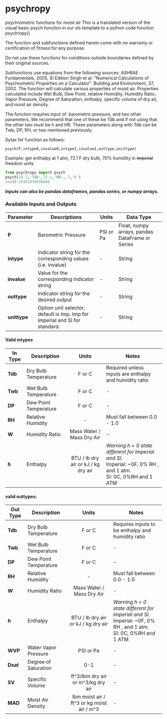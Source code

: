 # psychropy
psychrometric functions for moist air
This is a translated version of the visual basic psych function in our xls template to a python code function psychropy()

The function and subfunctions defined herein come with no warranty or certification of fitness for any purpose.

Do not use these functions for conditions outside boundaries defined by their original sources.  

Subfunctions use equations from the following sources: ASHRAE Fundamentals, 2005, SI Edition Singh et al. "Numerical Calculations of Psychrometric Properties on a Calculator". Building and Environment, 37, 2002. The function will calculate various properties of moist air. Properties calculated include Wet Bulb, Dew Point, relative Humidity, Humidity Ratio, Vapor Pressure, Degree of Saturation, enthalpy, specific volume of dry air, and moist air density.

The function requires input of: barometric pressure, and two other parameters, We recommend that one of these be Tdb and if not using that the other two must be h and HR.  These parameters along with Tdb can be Twb, DP, RH, or two mentioned previously.  

Sytax for function as follows:  

    psych(P,intype0,invalue0,intype1,invalue1,outtype,unittype)  
 
 Example:
 get enthalpy at 1 atm, 72.1 F dry bulb, 70% humidity in ~~imperial~~ freedom units
```python
from psychropy import psych
psych(14.7,'Tdb',72.1,'RH',.7,'h')
>>>30.19351939930006
```

**_Inputs can also be pandas dataframes, pandas series, or numpy arrays._**
 
 ### Available Inputs and Outputs
 | Parameter | Descriptions | Units| Data Type|
 |---------|--------------|------|----------|
 |**P** | Barometric Pressure | PSI or Pa| Float, numpy arrays, pandas DataFrame or Series |
 |**intype**| Indicator string for the corresponding values (i.e. invalue)| - | String|
 |**invalue**| Value for the corresponding indicator string | - | String|
 |**outtype**| Indicator string for the desired output| - | String|
 |**unittype**| Option unit selector, default is Imp. Imp for imperial and SI for standard. | - | String|
 
 #### Valid intypes
 |In Type | Description | Units| Notes | 
 |---------|--------------|:------:|--------|
 |**Tdb**| Dry Bulb Temperature | F or C | Required unless inputs are enthalpy and humidity ratio| 
 |**Twb**| Wet Bulb Temperature | F or C | -|
 |**DP**| Dew Point Temperature | F or C | -|
 |**RH**| Relative Humidity | - | Must fall between 0.0 - 1.0|
 |**W**| Humidity Ratio | Mass Water / Mass Dry Air | -|
 |**h**| Enthalpy | BTU / lb dry air or kJ / kg dry air|*Warning h = 0 state different for Imperial and SI.* <br>Imperial: ~0F, 0% RH , and 1 atm. <br>SI: 0C, 0%RH and 1 ATM |
  
#### valid outtypes:
|Out Type | Description | Units| Notes | 
 |---------|--------------|:------:|--------|
 |**Tdb**| Dry Bulb Temperature | F or C | Requires inputs to be enthalpy and humidity ratio| 
 |**Twb**| Wet Bulb Temperature | F or C | -|
 |**DP**| Dew Point Temperature | F or C | -|
 |**RH**| Relative Humidity | - | Must fall between 0.0 - 1.0|
 |**W**| Humidity Ratio | Mass Water / Mass Dry Air | -|
 |**h**| Enthalpy | BTU / lb dry air or kJ / kg dry air|*Warning h = 0 state different for Imperial and SI.* <br>Imperial: ~0F, 0% RH , and 1 atm. <br>SI: 0C, 0%RH and 1 ATM |
 |**WVP**| Water Vapor Pressure  | PSI or Pa|-|
 |**Dsat**| Degree of Saturation | 0-1|-|
 |**SV**| Specific Volume | ft^3/lbm dry air or m^3/kg dry air |-|
 |**MAD**| Moist Air Density | lbm moist air / ft^3 or kg moist air / m^3 |-|
 

